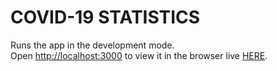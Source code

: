 # COVID-19 STATISTICS

Runs the app in the development mode.<br />
Open [http://localhost:3000](http://localhost:3000) to view it in the browser live [HERE](https://covid-stats.ml/).
